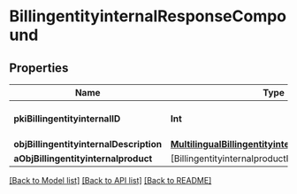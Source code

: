 # BillingentityinternalResponseCompound

## Properties
Name | Type | Description | Notes
------------ | ------------- | ------------- | -------------
**pkiBillingentityinternalID** | **Int** | The unique ID of the Billingentityinternal. | 
**objBillingentityinternalDescription** | [**MultilingualBillingentityinternalDescription**](MultilingualBillingentityinternalDescription.md) |  | 
**aObjBillingentityinternalproduct** | [BillingentityinternalproductResponseCompound] |  | 

[[Back to Model list]](../README.md#documentation-for-models) [[Back to API list]](../README.md#documentation-for-api-endpoints) [[Back to README]](../README.md)


